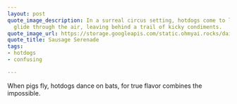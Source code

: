 ```yaml
---
layout: post
quote_image_description: In a surreal circus setting, hotdogs come to life and jubilantly
  glide through the air, leaving behind a trail of kicky condiments.
quote_image_url: https://storage.googleapis.com/static.ohmyai.rocks/daily/2024-01-10.jpg
quote_title: Sausage Serenade
tags:
- hotdogs
- confusing

---
```


When pigs fly, hotdogs dance on bats, for true flavor combines the impossible.
